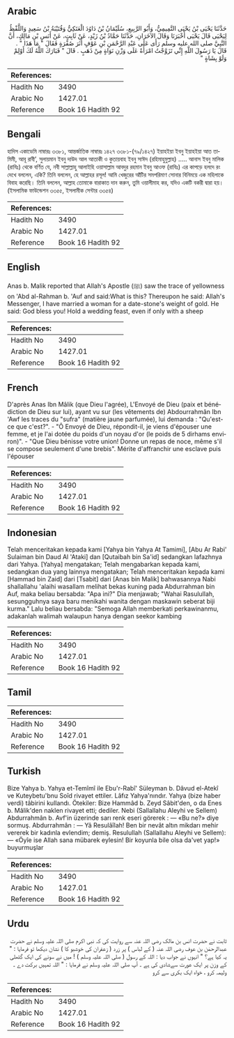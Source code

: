 ## Arabic


<div dir="rtl" lang="ar" style={{fontSize:'larger',backgroundColor:'#f8f9fa',padding:20}}>
حَدَّثَنَا يَحْيَى بْنُ يَحْيَى التَّمِيمِيُّ، وَأَبُو الرَّبِيعِ، سُلَيْمَانُ بْنُ دَاوُدَ الْعَتَكِيُّ وَقُتَيْبَةُ بْنُ سَعِيدٍ وَاللَّفْظُ لِيَحْيَى قَالَ يَحْيَى أَخْبَرَنَا وَقَالَ الآخَرَانِ، حَدَّثَنَا حَمَّادُ بْنُ زَيْدٍ، عَنْ ثَابِتٍ، عَنْ أَنَسِ بْنِ مَالِكٍ، أَنَّ النَّبِيَّ صلى الله عليه وسلم رَأَى عَلَى عَبْدِ الرَّحْمَنِ بْنِ عَوْفٍ أَثَرَ صُفْرَةٍ فَقَالَ ‏"‏ مَا هَذَا ‏"‏ ‏.‏ قَالَ يَا رَسُولَ اللَّهِ إِنِّي تَزَوَّجْتُ امْرَأَةً عَلَى وَزْنِ نَوَاةٍ مِنْ ذَهَبٍ ‏.‏ قَالَ ‏"‏ فَبَارَكَ اللَّهُ لَكَ أَوْلِمْ وَلَوْ بِشَاةٍ ‏"‏
</div>
<div style={{backgroundColor:'#f8f9fa',padding:20, marginBottom: 10}}><table> <thead> <tr> <th>References:</th> <th></th> </tr> </thead> <tbody><tr><td>Hadith No</td><td>3490</td></tr><tr><td>Arabic No</td><td>1427.01</td></tr><tr><td>Reference</td><td>Book 16 Hadith 92</td></tr></tbody></table></div>

## Bengali


<div dir="ltr" lang="bn" style={{fontSize:'larger',backgroundColor:'#f8f9fa',padding:20}}>
হাদিস একাডেমি নাম্বারঃ ৩৩৮১, আন্তর্জাতিক নাম্বারঃ ১৪২৭ ৩৩৮১-(৭৯/১৪২৭) ইয়াহইয়া ইবনু ইয়াহইয়া আত তামিমী, আবূ রাবী’, সুলায়মান ইবনু দাউদ আল আতাকী ও কুতায়বাহ ইবনু সাঈদ (রহিমাহুমুল্লাহ) ..... আনাস ইবনু মালিক (রাযিঃ) থেকে বর্ণিত যে, নবী সাল্লাল্লাহু আলাইহি ওয়াসাল্লাম আবদুর রহমান ইবনু আওফ (রাযিঃ) এর কাপড়ে হলদে রং দেখে বললেন, একি? তিনি বললেন, হে আল্লাহর রসূল! আমি খেজুরের আঁটির সমপরিমাণ সোনার বিনিময়ে এক মহিলাকে বিবাহ করেছি। তিনি বললেন, আল্লাহ তোমাকে বারাকাত দান করুন, তুমি ওয়ালীমাহ কর, যদিও একটি বকরী দ্বারা হয়। (ইসলামিক ফাউন্ডেশন ৩৩৫৫, ইসলামীক সেন্টার ৩৩৫৪)
</div>
<div style={{backgroundColor:'#f8f9fa',padding:20, marginBottom: 10}}><table> <thead> <tr> <th>References:</th> <th></th> </tr> </thead> <tbody><tr><td>Hadith No</td><td>3490</td></tr><tr><td>Arabic No</td><td>1427.01</td></tr><tr><td>Reference</td><td>Book 16 Hadith 92</td></tr></tbody></table></div>

## English


<div dir="ltr" lang="en" style={{fontSize:'larger',backgroundColor:'#f8f9fa',padding:20}}>
Anas b. Malik reported that Allah's Apostle (ﷺ) saw the trace of yellowness on 'Abd al-Rahman b. 'Auf and said:What is this? Thereupon he said: Allah's Messenger, I have married a woman for a date-stone's weight of gold. He said: God bless you! Hold a wedding feast, even if only with a sheep
</div>
<div style={{backgroundColor:'#f8f9fa',padding:20, marginBottom: 10}}><table> <thead> <tr> <th>References:</th> <th></th> </tr> </thead> <tbody><tr><td>Hadith No</td><td>3490</td></tr><tr><td>Arabic No</td><td>1427.01</td></tr><tr><td>Reference</td><td>Book 16 Hadith 92</td></tr></tbody></table></div>

## French


<div dir="ltr" lang="fr" style={{fontSize:'larger',backgroundColor:'#f8f9fa',padding:20}}>
D'après Anas Ibn Mâlik (que Dieu l'agrée), L'Envoyé de Dieu (paix et bénédiction de Dieu sur lui), ayant vu sur (les vêtements de) Abdourrahmân Ibn 'Awf les traces du "sufra" (matière jaune parfumée), lui demanda : "Qu'est-ce que c'est?". - "Ô Envoyé de Dieu, répondit-il, je viens d'épouser une femme, et je l'ai dotée du poids d'un noyau d'or (le poids de 5 dirhams environ)". - "Que Dieu bénisse votre union! Donne un repas de noce, même s'il se compose seulement d'une brebis". Mérite d'affranchir une esclave puis l'épouser
</div>
<div style={{backgroundColor:'#f8f9fa',padding:20, marginBottom: 10}}><table> <thead> <tr> <th>References:</th> <th></th> </tr> </thead> <tbody><tr><td>Hadith No</td><td>3490</td></tr><tr><td>Arabic No</td><td>1427.01</td></tr><tr><td>Reference</td><td>Book 16 Hadith 92</td></tr></tbody></table></div>

## Indonesian


<div dir="ltr" lang="id" style={{fontSize:'larger',backgroundColor:'#f8f9fa',padding:20}}>
Telah menceritakan kepada kami [Yahya bin Yahya At Tamimi], [Abu Ar Rabi' Sulaiman bin Daud Al 'Ataki] dan [Qutaibah bin Sa'id] sedangkan lafazhnya dari Yahya. [Yahya] mengatakan; Telah mengabarkan kepada kami, sedangkan dua yang lainnya mengatakan; Telah menceritakan kepada kami [Hammad bin Zaid] dari [Tsabit] dari [Anas bin Malik] bahwasannya Nabi shallallahu 'alaihi wasallam melihat bekas kuning pada Abdurrahman bin Auf, maka beliau bersabda: "Apa ini?" Dia menjawab; "Wahai Rasulullah, sesungguhnya saya baru menikahi wanita dengan maskawin seberat biji kurma." Lalu beliau bersabda: "Semoga Allah memberkati perkawinanmu, adakanlah walimah walaupun hanya dengan seekor kambing
</div>
<div style={{backgroundColor:'#f8f9fa',padding:20, marginBottom: 10}}><table> <thead> <tr> <th>References:</th> <th></th> </tr> </thead> <tbody><tr><td>Hadith No</td><td>3490</td></tr><tr><td>Arabic No</td><td>1427.01</td></tr><tr><td>Reference</td><td>Book 16 Hadith 92</td></tr></tbody></table></div>

## Tamil


<div dir="ltr" lang="ta" style={{fontSize:'larger',backgroundColor:'#f8f9fa',padding:20}}>

</div>
<div style={{backgroundColor:'#f8f9fa',padding:20, marginBottom: 10}}><table> <thead> <tr> <th>References:</th> <th></th> </tr> </thead> <tbody><tr><td>Hadith No</td><td>3490</td></tr><tr><td>Arabic No</td><td>1427.01</td></tr><tr><td>Reference</td><td>Book 16 Hadith 92</td></tr></tbody></table></div>

## Turkish


<div dir="ltr" lang="tr" style={{fontSize:'larger',backgroundColor:'#f8f9fa',padding:20}}>
Bize Yahya b. Yahya et-Temîmî ile Ebu'r-Rabî' Süleyman b. Dâvud el-Atekî ve Kuteybetu'bnu Soîd rivayet ettiler. Lâfız Yahya'nındır. Yahya (bize haber verdi) tâbirini kullandı. Ötekiler: Bize Hammâd b. Zeyd Sâbit'den, o da Enes b. Mâlik'den naklen rivayet etti; dediler. Nebi (Sallallahu Aleyhi ve Sellem) Abdurrahmân b. Avf'in üzerinde sarı renk eseri görerek : — «Bu ne?» diye sormuş. Abdurrahmân : — Yâ Resulâîlah! Ben bir nevât altın mikdarı mehir vererek bir kadınla evlendim; demiş. Resulullah (Sallallahu Aleyhi ve Sellem): — «Öyîe ise Allah sana mübarek eylesin! Bir koyunla bile olsa da'vet yap!» buyurmuşlar
</div>
<div style={{backgroundColor:'#f8f9fa',padding:20, marginBottom: 10}}><table> <thead> <tr> <th>References:</th> <th></th> </tr> </thead> <tbody><tr><td>Hadith No</td><td>3490</td></tr><tr><td>Arabic No</td><td>1427.01</td></tr><tr><td>Reference</td><td>Book 16 Hadith 92</td></tr></tbody></table></div>

## Urdu


<div dir="rtl" lang="ur" style={{fontSize:'larger',backgroundColor:'#f8f9fa',padding:20}}>
ثابت نے حضرت انس بن مالک رضی اللہ عنہ سے روایت کی کہ نبی اکرم صلی اللہ علیہ وسلم نے حضرت عبدالرحمٰن بن عوف رضی اللہ عنہ ( کے لباس ) پر زرد ( زعفران کی خوشبو کا ) نشان دیکھا تو فرمایا : " یہ کیا ہے؟ " انہوں نے جواب دیا : اللہ کے رسول ( صلی اللہ علیہ وسلم ) ! میں نے سونے کی ایک گٹھلی کے وزن پر ایک عورت سےشادی کی ہے ۔ آپ صلی اللہ علیہ وسلم نے فرمایا : " اللہ تمہیں برکت دے ۔ ولیمہ کرو ، خواہ ایک بکری سے کرو
</div>
<div style={{backgroundColor:'#f8f9fa',padding:20, marginBottom: 10}}><table> <thead> <tr> <th>References:</th> <th></th> </tr> </thead> <tbody><tr><td>Hadith No</td><td>3490</td></tr><tr><td>Arabic No</td><td>1427.01</td></tr><tr><td>Reference</td><td>Book 16 Hadith 92</td></tr></tbody></table></div>